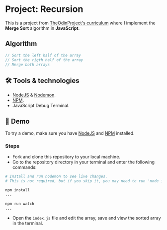 # Project: Recursion

This is a project from [TheOdinProject's curriculum](https://www.theodinproject.com/lessons/javascript-recursion) where I implement the __Merge Sort__ algorithm in __JavaScript__.

## Algorithm

```javascript
// Sort the left half of the array
// Sort the rigth half of the array
// Merge both arrays
```

## 🛠 Tools & technologies
- [NodeJS](https://nodejs.org) & [Nodemon](https://nodemon.io/).
- [NPM](https://npmjs.com).
- JavaScript Debug Terminal.

## 🚀 Demo

To try a demo, make sure you have [NodeJS](https://nodejs.org) and [NPM](https://npmjs.com) installed.

### Steps

- Fork and clone this repository to your local machine.
- Go to the repository directory in your terminal and enter the following commands:
```bash
# Install and run nodemon to see live changes.
# This is not required, but if you skip it, you may need to run 'node index.js' each time you make a change.

npm install
...

npm run watch
...
```
- Open the `index.js` file and edit the array, save and view the sorted array in the terminal.